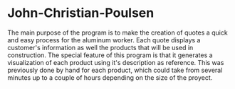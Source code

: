 # John-Christian-Poulsen
The main purpose of the program is to make the creation of quotes a quick and easy process for the aluminum worker. Each quote displays a customer's information
as well the products that will be used in construction. The special feature of this program is that it generates a visualization of each product using it's 
description as reference. This was previously done by hand for each product, which could take from several minutes up to a couple of hours depending on the size of 
the proyect.

